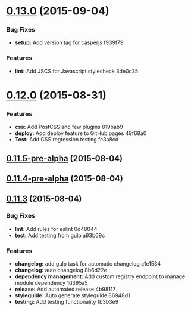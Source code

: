 <a name="0.13.0"></a>
# [0.13.0](//compare/v0.12.0...v0.13.0) (2015-09-04)


### Bug Fixes

* **setup:** Add version tag for casperjs f939f79

### Features

* **lint:** Add JSCS for Javascript stylecheck 3de0c35



<a name="0.12.0"></a>
# [0.12.0](//compare/0.11.7-pre-alpha...v0.12.0) (2015-08-31)


### Features

* **css:** Add PostCSS and few plugins 819bab9
* **deploy:** Add deploy feature to GitHub pages 49f68a0
* **Test:** Add CSS regression testing fc3a8cd



<a name="0.11.5-pre-alpha"></a>
## [0.11.5-pre-alpha](//compare/v0.11.4-pre-alpha...v0.11.5-pre-alpha) (2015-08-04)




<a name="0.11.4-pre-alpha"></a>
## [0.11.4-pre-alpha](//compare/v0.11.4...v0.11.4-pre-alpha) (2015-08-04)




<a name="0.11.3"></a>
## [0.11.3](//compare/0.11.1...v0.11.3) (2015-08-04)


### Bug Fixes

* **lint:** Add rules for eslint 0d48044
* **test:** Add testing from gulp a93b69c

### Features

* **changelog:** add gulp task for automatic changelog c1e1534
* **changelog:** auto changelog 8b6d22e
* **dependency management:** Add custom registry endpoint to manage module dependency 1d395a5
* **release:** Add automated release 4b98117
* **styleguide:** Auto generate styleguide 86948d1
* **testing:** Add testing functionality fb3b3e9



